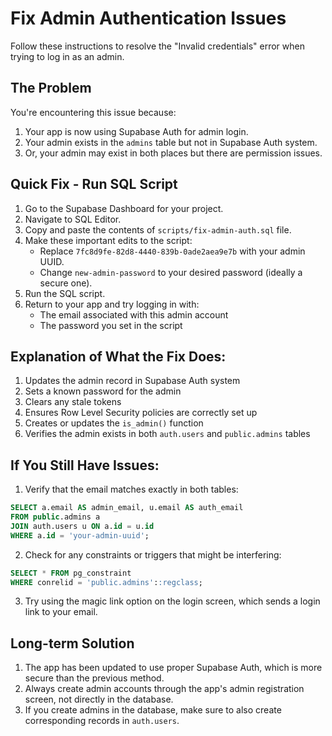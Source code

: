 # Fix Admin Authentication Issues

Follow these instructions to resolve the "Invalid credentials" error when trying to log in as an admin.

## The Problem

You're encountering this issue because:

1. Your app is now using Supabase Auth for admin login.
2. Your admin exists in the `admins` table but not in Supabase Auth system.
3. Or, your admin may exist in both places but there are permission issues.

## Quick Fix - Run SQL Script

1. Go to the Supabase Dashboard for your project.
2. Navigate to SQL Editor.
3. Copy and paste the contents of `scripts/fix-admin-auth.sql` file.
4. Make these important edits to the script:
   - Replace `7fc8d9fe-82d8-4440-839b-0ade2aea9e7b` with your admin UUID.
   - Change `new-admin-password` to your desired password (ideally a secure one).
5. Run the SQL script.
6. Return to your app and try logging in with:
   - The email associated with this admin account
   - The password you set in the script

## Explanation of What the Fix Does:

1. Updates the admin record in Supabase Auth system
2. Sets a known password for the admin
3. Clears any stale tokens
4. Ensures Row Level Security policies are correctly set up
5. Creates or updates the `is_admin()` function
6. Verifies the admin exists in both `auth.users` and `public.admins` tables

## If You Still Have Issues:

1. Verify that the email matches exactly in both tables:
```sql
SELECT a.email AS admin_email, u.email AS auth_email 
FROM public.admins a
JOIN auth.users u ON a.id = u.id
WHERE a.id = 'your-admin-uuid';
```

2. Check for any constraints or triggers that might be interfering:
```sql
SELECT * FROM pg_constraint 
WHERE conrelid = 'public.admins'::regclass;
```

3. Try using the magic link option on the login screen, which sends a login link to your email.

## Long-term Solution

1. The app has been updated to use proper Supabase Auth, which is more secure than the previous method.
2. Always create admin accounts through the app's admin registration screen, not directly in the database.
3. If you create admins in the database, make sure to also create corresponding records in `auth.users`. 